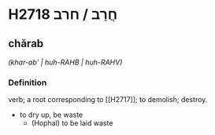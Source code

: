 # H2718 חֲרַב / חרב

## chărab

_(khar-ab' | huh-RAHB | huh-RAHV)_

### Definition

verb; a root corresponding to [[H2717]]; to demolish; destroy.

- to dry up, be waste
    - (Hophal) to be laid waste
